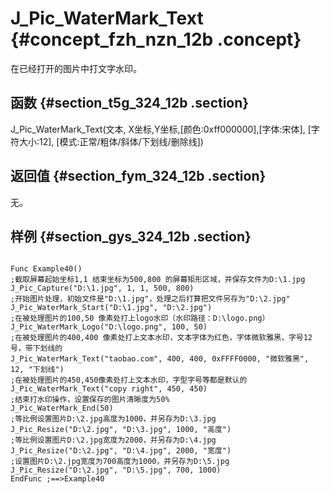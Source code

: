 # J\_Pic\_WaterMark\_Text {#concept_fzh_nzn_12b .concept}

在已经打开的图片中打文字水印。

## 函数 {#section_t5g_324_12b .section}

J\_Pic\_WaterMark\_Text\(文本, X坐标,Y坐标,\[颜色:0xff000000\],\[字体:宋体\], \[字符大小:12\], \[模式:正常/粗体/斜体/下划线/删除线\]\)

## 返回值 {#section_fym_324_12b .section}

无。

## 样例 {#section_gys_324_12b .section}

```

Func Example40()
;截取屏幕起始坐标1,1 结束坐标为500,800 的屏幕矩形区域，并保存文件为D:\1.jpg
J_Pic_Capture("D:\1.jpg", 1, 1, 500, 800)
;开始图片处理，初始文件是"D:\1.jpg"，处理之后打算把文件另存为"D:\2.jpg"
J_Pic_WaterMark_Start("D:\1.jpg", "D:\2.jpg")
;在被处理图片的100,50 像素处打上logo水印（水印路径：D:\logo.png）
J_Pic_WaterMark_Logo("D:\logo.png", 100, 50)
;在被处理图片的400,400 像素处打上文本水印，文本字体为红色，字体微软雅黑，字号12号，带下划线的
J_Pic_WaterMark_Text("taobao.com", 400, 400, 0xFFFF0000, "微软雅黑", 12, "下划线")
;在被处理图片的450,450像素处打上文本水印，字型字号等都是默认的
J_Pic_WaterMark_Text("copy right", 450, 450)
;结束打水印操作，设置保存的图片清晰度为50%
J_Pic_WaterMark_End(50)
;等比例设置图片D:\2.jpg高度为1000，并另存为D:\3.jpg
J_Pic_Resize("D:\2.jpg", "D:\3.jpg", 1000, "高度")
;等比例设置图片D:\2.jpg宽度为2000，并另存为D:\4.jpg
J_Pic_Resize("D:\2.jpg", "D:\4.jpg", 2000, "宽度")
;设置图片D:\2.jpg宽度为700高度为1000，并另存为D:\5.jpg
J_Pic_Resize("D:\2.jpg", "D:\5.jpg", 700, 1000)
EndFunc ;==>Example40
```

